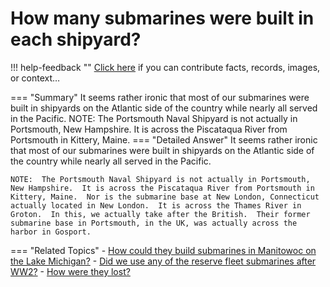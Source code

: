 # How many submarines were built in each shipyard?

!!! help-feedback ""
    <a href="/feedback/" data-feedback-link>Click here</a>
    if you can contribute facts, records, images, or context…

<a id="summary"></a>
=== "Summary"
    It seems rather ironic that most of our submarines were built in shipyards on the Atlantic side of the country while nearly all served in the Pacific. NOTE:  The Portsmouth Naval Shipyard is not actually in Portsmouth, New Hampshire. It is across the Piscataqua River from Portsmouth in Kittery, Maine.
=== "Detailed Answer"
    It seems rather ironic that most of our submarines were built in shipyards on the Atlantic side of the country while nearly all served in the Pacific.

    NOTE:  The Portsmouth Naval Shipyard is not actually in Portsmouth, New Hampshire.  It is across the Piscataqua River from Portsmouth in Kittery, Maine.  Nor is the submarine base at New London, Connecticut actually located in New London.  It is across the Thames River in Groton.  In this, we actually take after the British.  Their former submarine base in Portsmouth, in the UK, was actually across the harbor in Gosport.
=== "Related Topics"
    - [How could they build submarines in Manitowoc on the Lake Michigan?](./how-could-they-build-submarines-in-manitowoc-on-the-lake-michigan.md#summary)
    - [Did we use any of the reserve fleet submarines after WW2?](./did-we-use-any-of-the-reserve-fleet-submarines-after-ww2.md#summary)
    - [How were they lost?](./how-were-they-lost.md#summary)